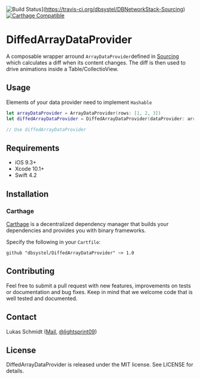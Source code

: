 ![Build Status](https://travis-ci.com/dbsystel/DiffedArrayDataProvider.svg?branch=master)](https://travis-ci.org/dbsystel/DBNetworkStack-Sourcing)
[![Carthage Compatible](https://img.shields.io/badge/Carthage-compatible-4BC51D.svg?style=flat)](https://github.com/Carthage/Carthage)
# DiffedArrayDataProvider
A composable wrapper arround `ArrayDataProvider`defined in [Sourcing](https://github.com/lightsprint09/Sourcing) which calculates a diff when its content changes.
The diff is then used to drive animations inside a Table/CollectioView.

## Usage

Elements of your data provider need to implement `Hashable`
```swift
let arrayDataProvider = ArrayDataProvider(rows: [1, 2, 3])
let diffedArrayDataProvider = DiffedArrayDataProvider(dataProvider: arrayDataProvider)

// Use diffedArrayDataProvider 
```

## Requirements
- iOS 9.3+
- Xcode 10.1+
- Swift 4.2

## Installation

### Carthage

[Carthage](https://github.com/Carthage/Carthage) is a decentralized dependency manager that builds your dependencies and provides you with binary frameworks.

Specify the following in your `Cartfile`:

```ogdl
github "dbsystel/DiffedArrayDataProvider" ~> 1.0
```
## Contributing
Feel free to submit a pull request with new features, improvements on tests or documentation and bug fixes. Keep in mind that we welcome code that is well tested and documented.

## Contact
Lukas Schmidt ([Mail](mailto:lukas.la.schmidt@deutschebahn.com), [@lightsprint09](https://twitter.com/lightsprint09))

## License
DiffedArrayDataProvider is released under the MIT license. See LICENSE for details.
